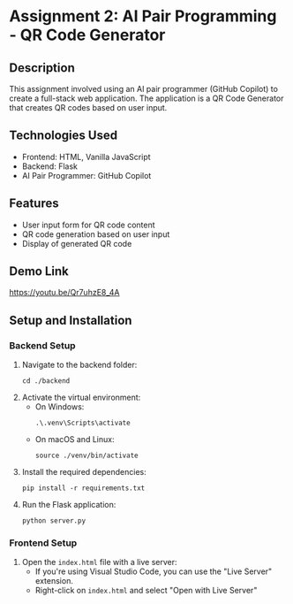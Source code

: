 # Assignment 2: AI Pair Programming - QR Code Generator

## Description
This assignment involved using an AI pair programmer (GitHub Copilot) to create a full-stack web application. The application is a QR Code Generator that creates QR codes based on user input.

## Technologies Used
- Frontend: HTML, Vanilla JavaScript
- Backend: Flask
- AI Pair Programmer: GitHub Copilot

## Features
- User input form for QR code content
- QR code generation based on user input
- Display of generated QR code

## Demo Link
https://youtu.be/Qr7uhzE8_4A
    
## Setup and Installation

### Backend Setup
1. Navigate to the backend folder:
   ```
   cd ./backend
   ```
2. Activate the virtual environment:
   - On Windows:
     ```
     .\.venv\Scripts\activate
     ```
   - On macOS and Linux:
     ```
     source ./venv/bin/activate
     ```
3. Install the required dependencies:
   ```
   pip install -r requirements.txt
   ```
4. Run the Flask application:
   ```
   python server.py
   ```

### Frontend Setup
1. Open the `index.html` file with a live server:
   - If you're using Visual Studio Code, you can use the "Live Server" extension.
   - Right-click on `index.html` and select "Open with Live Server"